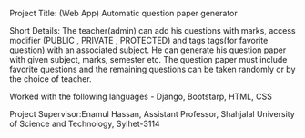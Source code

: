 Project Title: (Web App) Automatic question paper generator

Short Details: The teacher(admin) can add his questions with marks, access modifier (PUBLIC , PRIVATE , PROTECTED)
and tags tags(for favorite question) with an associated subject. He can generate his question paper 
with given subject, marks, semester etc. The question paper must include favorite questions and the 
remaining questions can be taken randomly or by the choice of teacher.

Worked with the following languages - Django, Bootstarp, HTML, CSS

Project Supervisor:Enamul Hassan,
                   Assistant Professor,
                   Shahjalal University of Science and Technology, Sylhet-3114

